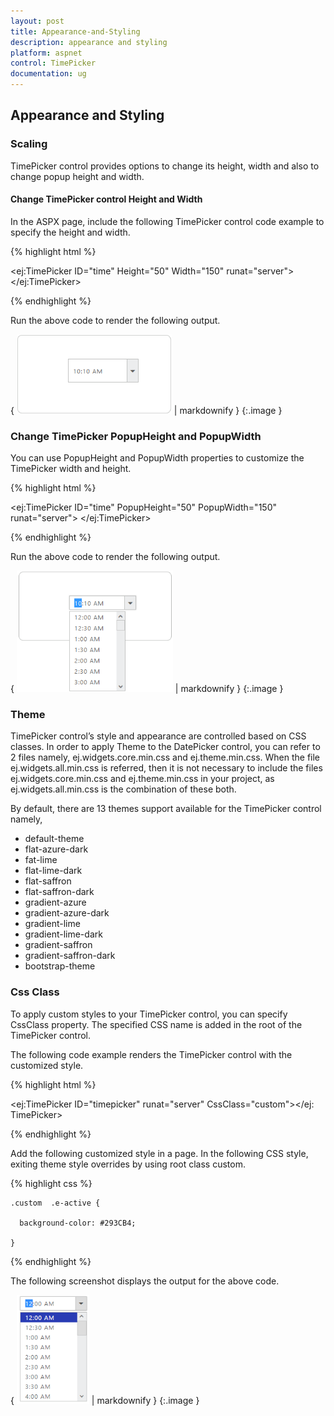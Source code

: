 ```yaml
---
layout: post
title: Appearance-and-Styling
description: appearance and styling
platform: aspnet
control: TimePicker
documentation: ug
---
```


## Appearance and Styling

### Scaling

TimePicker control provides options to change its height, width and also to change popup height and width.

#### Change TimePicker control Height and Width

In the ASPX page, include the following TimePicker control code example to specify the height and width.



{% highlight html %}

<ej:TimePicker ID="time" Height="50" Width="150" runat="server"> </ej:TimePicker>



{% endhighlight %}



Run the above code to render the following output.



{ ![](Appearance-and-Styling_images/Appearance-and-Styling_img1.png) | markdownify }
{:.image }


### Change TimePicker PopupHeight and PopupWidth

You can use PopupHeight and PopupWidth properties to customize the TimePicker width and height.

{% highlight html %}

<ej:TimePicker ID="time" PopupHeight="50" PopupWidth="150" runat="server"> </ej:TimePicker>



{% endhighlight %}

Run the above code to render the following output.



{ ![](Appearance-and-Styling_images/Appearance-and-Styling_img2.png) | markdownify }
{:.image }


### Theme

TimePicker control’s style and appearance are controlled based on CSS classes. In order to apply Theme to the DatePicker control, you can refer to 2 files namely, ej.widgets.core.min.css and ej.theme.min.css. When the file ej.widgets.all.min.css is referred, then it is not necessary to include the files ej.widgets.core.min.css and ej.theme.min.css in your project, as ej.widgets.all.min.css is the combination of these both. 

By default, there are 13 themes support available for the TimePicker control namely,

* default-theme
* flat-azure-dark
* fat-lime
* flat-lime-dark
* flat-saffron
* flat-saffron-dark
* gradient-azure
* gradient-azure-dark
* gradient-lime
* gradient-lime-dark
* gradient-saffron
* gradient-saffron-dark
* bootstrap-theme



### Css Class

To apply custom styles to your TimePicker control, you can specify CssClass property. The specified CSS name is added in the root of the TimePicker control.

The following code example renders the TimePicker control with the customized style.



{% highlight html %}

<ej:TimePicker ID="timepicker" runat="server" CssClass="custom"></ej: TimePicker>



{% endhighlight %}





Add the following customized style in a page. In the following CSS style, exiting theme style overrides by using root class custom.

{% highlight css %}

    .custom  .e-active {

      background-color: #293CB4;

    }





{% endhighlight %}



The following screenshot displays the output for the above code.



{ ![](Appearance-and-Styling_images/Appearance-and-Styling_img3.png) | markdownify }
{:.image }




